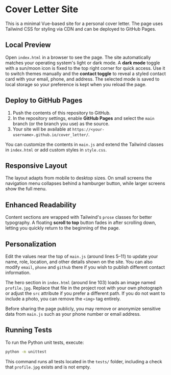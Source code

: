 # Cover Letter Site

This is a minimal Vue-based site for a personal cover letter. The page uses Tailwind CSS for styling via CDN and can be deployed to GitHub Pages.

## Local Preview
Open `index.html` in a browser to see the page. The site automatically matches
your operating system's light or dark mode. A **dark mode** toggle with a
sun/moon icon is fixed to the top right corner for quick access. Use it to
switch themes manually and the **contact toggle** to reveal a styled contact
card with your email, phone, and address. The selected mode is saved to local
storage so your preference is kept when you reload the page.

## Deploy to GitHub Pages
1. Push the contents of this repository to GitHub.
2. In the repository settings, enable **GitHub Pages** and select the `main` branch (or the branch you use) as the source.
3. Your site will be available at `https://<your-username>.github.io/cover_letter/`.

You can customize the contents in `main.js` and extend the Tailwind classes in `index.html` or add custom styles in `style.css`.
## Responsive Layout
The layout adapts from mobile to desktop sizes. On small screens the navigation menu collapses behind a hamburger button, while larger screens show the full menu.

## Enhanced Readability
Content sections are wrapped with Tailwind's `prose` classes for better typography. A floating **scroll to top** button fades in after scrolling down, letting you quickly return to the beginning of the page.

## Personalization
Edit the values near the top of `main.js` (around lines 5–11) to update your
name, role, location, and other details shown on the site. You can also modify `email`,
`phone` and `github` there if you wish to publish different contact
information.

The hero section in `index.html` (around line 103) loads an image named
`profile.jpg`. Replace that file in the project root with your own photograph or
adjust the `src` attribute if you prefer a different path. If you do not want to
include a photo, you can remove the `<img>` tag entirely.

Before sharing the page publicly, you may remove or anonymize sensitive data
from `main.js` such as your phone number or email address.

## Running Tests
To run the Python unit tests, execute:

```bash
python -m unittest
```

This command runs all tests located in the `tests/` folder, including a check
that `profile.jpg` exists and is not empty.
